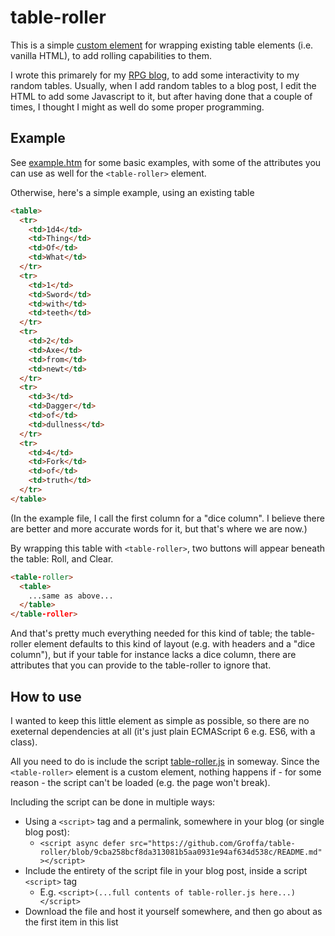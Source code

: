 # table-roller

This is a simple [custom element](https://developer.mozilla.org/en-US/docs/Web/API/Web_components/Using_custom_elements) for wrapping existing table elements (i.e. vanilla HTML), to add rolling capabilities to them.

I wrote this primarely for my [RPG blog](https://acornafloat.blogspot.com), to add some interactivity to my random tables. Usually, when I add random tables to a blog post, I edit the HTML to add some Javascript to it, but after having done that a couple of times, I thought I might as well do some proper programming.

## Example

See [example.htm](./example.htm) for some basic examples, with some of the attributes you can use as well for the `<table-roller>` element.

Otherwise, here's a simple example, using an existing table 

```html
<table>
  <tr>
    <td>1d4</td>
    <td>Thing</td>
    <td>Of</td>
    <td>What</td>
  </tr>
  <tr>
    <td>1</td>
    <td>Sword</td>
    <td>with</td>
    <td>teeth</td>
  </tr>
  <tr>
    <td>2</td>
    <td>Axe</td>
    <td>from</td>
    <td>newt</td>
  </tr>
  <tr>
    <td>3</td>
    <td>Dagger</td>
    <td>of</td>
    <td>dullness</td>
  </tr>
  <tr>
    <td>4</td>
    <td>Fork</td>
    <td>of</td>
    <td>truth</td>
  </tr>
</table>
```

(In the example file, I call the first column for a "dice column". I believe there are better and more accurate words for it, but that's where we are now.)

By wrapping this table with `<table-roller>`, two buttons will appear beneath the table: Roll, and Clear.

```html
<table-roller>
  <table>
    ...same as above...
  </table>
</table-roller>
```

And that's pretty much everything needed for this kind of table; the table-roller element defaults to this kind of layout (e.g. with headers and a "dice column"), but if your table for instance lacks a dice column, there are attributes that you can provide to the table-roller to ignore that.

## How to use

I wanted to keep this little element as simple as possible, so there are no exeternal dependencies at all (it's just plain ECMAScript 6 e.g. ES6, with a class).

All you need to do is include the script [table-roller.js](./table-roller.js) in someway. Since the `<table-roller>` element is a custom element, nothing happens if - for some reason - the script can't be loaded (e.g. the page won't break).

Including the script can be done in multiple ways:

 - Using a `<script>` tag and a permalink, somewhere in your blog (or single blog post):
   - `<script async defer src="https://github.com/Groffa/table-roller/blob/9cba258bcf8da313081b5aa0931e94af634d538c/README.md"></script>`
 - Include the entirety of the script file in your blog post, inside a script `<script>` tag
   - E.g. `<script>(...full contents of table-roller.js here...)</script>`
 - Download the file and host it yourself somewhere, and then go about as the first item in this list
